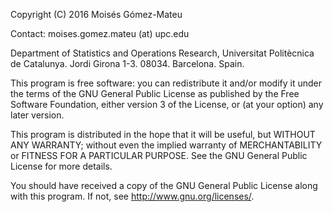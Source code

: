 
 Copyright (C) 2016 Moisés Gómez-Mateu 

 Contact: moises.gomez.mateu (at) upc.edu 
 
 Department of Statistics and Operations Research, Universitat Politècnica de Catalunya.
 Jordi Girona 1-3. 08034. Barcelona. Spain.
  
 This program is free software: you can redistribute it and/or modify
 it under the terms of the GNU General Public License as published by
 the Free Software Foundation, either version 3 of the License, or
 (at your option) any later version.
 
 This program is distributed in the hope that it will be useful,
 but WITHOUT ANY WARRANTY; without even the implied warranty of
 MERCHANTABILITY or FITNESS FOR A PARTICULAR PURPOSE.  See the
 GNU General Public License for more details.
 
 You should have received a copy of the GNU General Public License
 along with this program.  If not, see <http://www.gnu.org/licenses/>.
